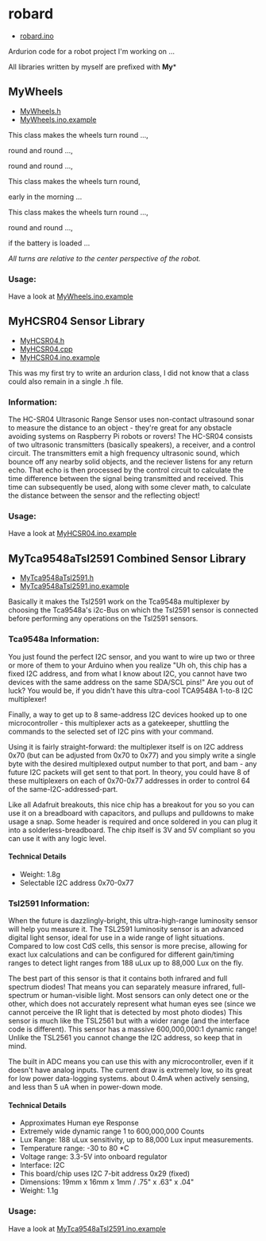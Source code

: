 # robard

- [robard.ino](robard.ino)

Ardurion code for a robot project I'm working on ...

All libraries written by myself are prefixed with **My***

## MyWheels

- [MyWheels.h](MyWheels.h)
- [MyWheels.ino.example](MyWheels.ino.example)

This class makes the wheels turn round ...,

round and round ...,

round and round ...,

This class makes the wheels turn round,

early in the morning ...

This class makes the wheels turn round ...,

round and round ...,

if the battery is loaded ...

*All turns are relative to the center perspective of the robot.*


### Usage:

Have a look at [MyWheels.ino.example](MyWheels.ino.example)

## MyHCSR04 Sensor Library

- [MyHCSR04.h](MyHCSR04.h)
- [MyHCSR04.cpp](MyHCSR04.cpp)
- [MyHCSR04.ino.example](MyHCSR04.ino.example)

This was my first try to write an ardurion class, I did not know that a class could also remain in a single .h file.

### Information:

The HC-SR04 Ultrasonic Range Sensor uses non-contact ultrasound sonar to measure the distance to an object - they're great for any obstacle avoiding systems on Raspberry Pi robots or rovers! The HC-SR04 consists of two ultrasonic transmitters (basically speakers), a receiver, and a control circuit. The transmitters emit a high frequency ultrasonic sound, which bounce off any nearby solid objects, and the reciever listens for any return echo. That echo is then processed by the control circuit to calculate the time difference between the signal being transmitted and received. This time can subsequently be used, along with some clever math, to calculate the distance between the sensor and the reflecting object!


### Usage:

Have a look at [MyHCSR04.ino.example](MyHCSR04.ino.example)

## MyTca9548aTsl2591 Combined Sensor Library

- [MyTca9548aTsl2591.h](MyTca9548aTsl2591.h)
- [MyTca9548aTsl2591.ino.example](MyTca9548aTsl2591.ino.example)

Basically it makes the Tsl2591 work on the Tca9548a multiplexer by choosing the Tca9548a's i2c-Bus on which the Tsl2591 sensor is connected before performing any operations on the Tsl2591 sensors.

### Tca9548a Information:

You just found the perfect I2C sensor, and you want to wire up two or three or more of them to your Arduino when you realize "Uh oh, this chip has a fixed I2C address, and from what I know about I2C, you cannot have two devices with the same address on the same SDA/SCL pins!" Are you out of luck? You would be, if you didn't have this ultra-cool TCA9548A 1-to-8 I2C multiplexer!

Finally, a way to get up to 8 same-address I2C devices hooked up to one microcontroller - this multiplexer acts as a gatekeeper, shuttling the commands to the selected set of I2C pins with your command.

Using it is fairly straight-forward: the multiplexer itself is on I2C address 0x70 (but can be adjusted from 0x70 to 0x77) and you simply write a single byte with the desired multiplexed output number to that port, and bam - any future I2C packets will get sent to that port. In theory, you could have 8 of these multiplexers on each of 0x70-0x77 addresses in order to control 64 of the same-I2C-addressed-part.

Like all Adafruit breakouts, this nice chip has a breakout for you so you can use it on a breadboard with capacitors, and pullups and pulldowns to make usage a snap. Some header is required and once soldered in you can plug it into a solderless-breadboard. The chip itself is 3V and 5V compliant so you can use it with any logic level.

#### Technical Details

- Weight: 1.8g
- Selectable I2C address 0x70-0x77


### Tsl2591 Information:

When the future is dazzlingly-bright, this ultra-high-range luminosity sensor will help you measure it. The TSL2591 luminosity sensor is an advanced digital light sensor, ideal for use in a wide range of light situations. Compared to low cost CdS cells, this sensor is more precise, allowing for exact lux calculations and can be configured for different gain/timing ranges to detect light ranges from 188 uLux up to 88,000 Lux on the fly.

The best part of this sensor is that it contains both infrared and full spectrum diodes! That means you can separately measure infrared, full-spectrum or human-visible light. Most sensors can only detect one or the other, which does not accurately represent what human eyes see (since we cannot perceive the IR light that is detected by most photo diodes) This sensor is much like the TSL2561 but with a wider range (and the interface code is different). This sensor has a massive 600,000,000:1 dynamic range! Unlike the TSL2561 you cannot change the I2C address, so keep that in mind.

The built in ADC means you can use this with any microcontroller, even if it doesn't have analog inputs. The current draw is extremely low, so its great for low power data-logging systems. about 0.4mA when actively sensing, and less than 5 uA when in power-down mode.

#### Technical Details

- Approximates Human eye Response
- Extremely wide dynamic range 1 to 600,000,000 Counts
- Lux Range: 188 uLux sensitivity, up to 88,000 Lux input measurements.
- Temperature range: -30 to 80 *C
- Voltage range: 3.3-5V into onboard regulator
- Interface: I2C
- This board/chip uses I2C 7-bit address 0x29 (fixed)
- Dimensions: 19mm x 16mm x 1mm / .75" x .63" x .04"
- Weight: 1.1g


### Usage:

Have a look at [MyTca9548aTsl2591.ino.example](MyTca9548aTsl2591.ino.example)

